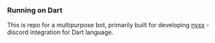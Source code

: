 ### Running on Dart

This is repo for a multipurpose bot, primarily built for developing [nyxx](https://github.com/l7ssha/nyxx) - discord integration for Dart language.
